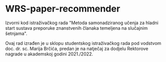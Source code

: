 # WRS-paper-recommender
Izvorni kod istraživačkog rada "Metoda samonadziranog učenja za hladni start sustava preporuke znanstvenih članaka temeljena na slučajnim šetnjama".

Ovaj rad izrađen je u sklopu studentskog istraživačkog rada pod vodstvom doc. dr. sc. Marija Brčića, predan je na natječaj za dodjelu Rektorove nagrade u akademskoj godini 2021./2022.

